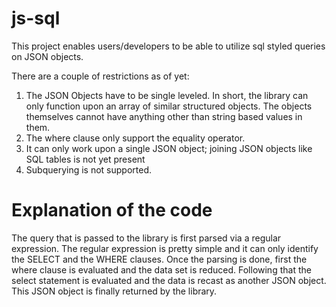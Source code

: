 js-sql
======

This project enables users/developers to be able to utilize sql styled queries on JSON objects.

There are a couple of restrictions as of yet:

1. The JSON Objects have to be single leveled. In short, the library can only function upon an array of similar structured objects. The objects themselves cannot have anything other than string based values in them.
2. The where clause only support the equality operator.
3. It can only work upon a single JSON object; joining JSON objects like SQL tables is not yet present
4. Subquerying is not supported.

Explanation of the code
=======================
The query that is passed to the library is first parsed via a regular expression. The regular expression is pretty simple and it can only identify the SELECT and the WHERE clauses.
Once the parsing is done, first the where clause is evaluated and the data set is reduced. Following that the select statement is evaluated and the data is recast as another JSON object.
This JSON object is finally returned by the library.
